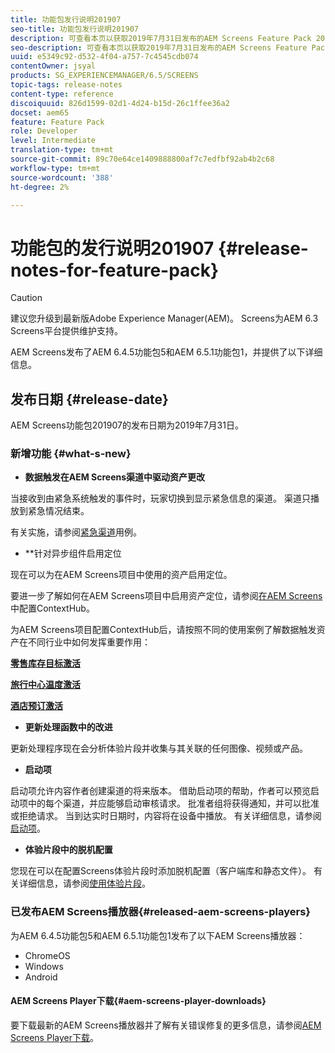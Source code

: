 ```yaml
---
title: 功能包发行说明201907
seo-title: 功能包发行说明201907
description: 可查看本页以获取2019年7月31日发布的AEM Screens Feature Pack 201907的相关信息。
seo-description: 可查看本页以获取2019年7月31日发布的AEM Screens Feature Pack 201907的相关信息。
uuid: e5349c92-d532-4f04-a757-7c4545cdb074
contentOwner: jsyal
products: SG_EXPERIENCEMANAGER/6.5/SCREENS
topic-tags: release-notes
content-type: reference
discoiquuid: 826d1599-02d1-4d24-b15d-26c1ffee36a2
docset: aem65
feature: Feature Pack
role: Developer
level: Intermediate
translation-type: tm+mt
source-git-commit: 89c70e64ce1409888800af7c7edfbf92ab4b2c68
workflow-type: tm+mt
source-wordcount: '388'
ht-degree: 2%

---
```



# 功能包的发行说明201907 {#release-notes-for-feature-pack}

>[!CAUTION]
>
>建议您升级到最新版Adobe Experience Manager(AEM)。 Screens为AEM 6.3 Screens平台提供维护支持。

AEM Screens发布了AEM 6.4.5功能包5和AEM 6.5.1功能包1，并提供了以下详细信息。

## 发布日期 {#release-date}

AEM Screens功能包201907的发布日期为2019年7月31日。

### 新增功能 {#what-s-new}

* **数据触发在AEM Screens渠道中驱动资产更改**

当接收到由紧急系统触发的事件时，玩家切换到显示紧急信息的渠道。 渠道只播放到紧急情况结束。

有关实施，请参阅[紧急渠道](emergency-channel.md)用例。

* **针对异步组件启用定位

现在可以为在AEM Screens项目中使用的资产启用定位。

要进一步了解如何在AEM Screens项目中启用资产定位，请参阅[在AEM Screens](configuring-context-hub.md)中配置ContextHub。

为AEM Screens项目配置ContextHub后，请按照不同的使用案例了解数据触发资产在不同行业中如何发挥重要作用：

**[零售库存目标激活](retail-inventory-activation.md)**

**[旅行中心温度激活](local-temperature-activation.md)**

**[酒店预订激活](hospitality-reservation-activation.md)**

* **更新处理函数中的改进**

更新处理程序现在会分析体验片段并收集与其关联的任何图像、视频或产品。

* **启动项**

启动项允许内容作者创建渠道的将来版本。 借助启动项的帮助，作者可以预览启动项中的每个渠道，并应能够启动审核请求。 批准者组将获得通知，并可以批准或拒绝请求。 当到达实时日期时，内容将在设备中播放。
有关详细信息，请参阅[启动项](launches.md)。

* **体验片段中的脱机配置**

您现在可以在配置Screens体验片段时添加脱机配置（客户端库和静态文件）。 有关详细信息，请参阅[使用体验片段](experience-fragments-in-screens.md)。

### 已发布AEM Screens播放器{#released-aem-screens-players}

为AEM 6.4.5功能包5和AEM 6.5.1功能包1发布了以下AEM Screens播放器：

* ChromeOS
* Windows
* Android

#### AEM Screens Player下载{#aem-screens-player-downloads}

要下载最新的AEM Screens播放器并了解有关错误修复的更多信息，请参阅[AEM Screens Player下载](https://download.macromedia.com/screens/)。
